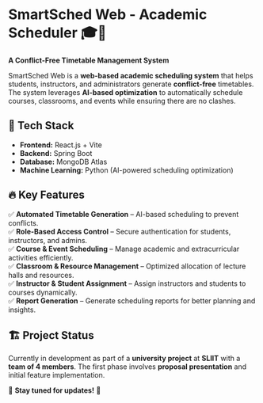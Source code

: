 # **SmartSched Web - Academic Scheduler** 🎓📅  
**A Conflict-Free Timetable Management System**  

SmartSched Web is a **web-based academic scheduling system** that helps students, instructors, and administrators generate **conflict-free** timetables. The system leverages **AI-based optimization** to automatically schedule courses, classrooms, and events while ensuring there are no clashes.  

## 🚀 **Tech Stack**
- **Frontend:** React.js + Vite  
- **Backend:** Spring Boot  
- **Database:** MongoDB Atlas  
- **Machine Learning:** Python (AI-powered scheduling optimization)  

## 🔥 **Key Features**
✅ **Automated Timetable Generation** – AI-based scheduling to prevent conflicts.  
✅ **Role-Based Access Control** – Secure authentication for students, instructors, and admins.  
✅ **Course & Event Scheduling** – Manage academic and extracurricular activities efficiently.  
✅ **Classroom & Resource Management** – Optimized allocation of lecture halls and resources.  
✅ **Instructor & Student Assignment** – Assign instructors and students to courses dynamically.  
✅ **Report Generation** – Generate scheduling reports for better planning and insights.  

## 🏗 **Project Status**
Currently in development as part of a **university project** at **SLIIT** with a **team of 4 members**. The first phase involves **proposal presentation** and initial feature implementation.  

🔗 **Stay tuned for updates!** 🚀  
